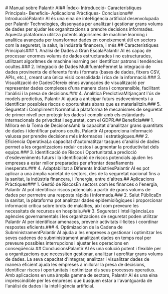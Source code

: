 \# Manual sobre Palantir AI## Índex- Introducció- Característiques Principals- Beneficis- Aplicacions Pràctiques- Conclusions## IntroduccióPalantir AI és una eina de intel·ligència artificial desenvolupada per Palantir Technologies, dissenyada per analitzar i gestionar grans volums de dades per ajudar les organitzacions a prendre decisions informades. Aquesta plataforma utilitza potents algorismes de machine learning i analítica avançada per transformar dades en coneixement útil en sectors com la seguretat, la salut, la indústria financera, i més.## Característiques Principals### 1. Anàlisi de Dades a Gran EscalaPalantir AI és capaç de processar enormes volums de dades estructurades i no estructurades, utilitzant algoritmes de machine learning per identificar patrons i tendències ocultes.### 2. Integració de Dades MultifuentePermet la integració de dades provinents de diferents fonts i formats (bases de dades, fitxers CSV, APIs, etc.), creant una única visió consolidada i rica de la informació.### 3. Visualització de DadesOfereix eines avançades de visualització per representar dades complexes d'una manera clara i comprensible, facilitant l'anàlisi i la presa de decisions.### 4. Analítica PredictivaMitjançant l'ús de models predictius, Palantir AI ajuda a anticipar futurs esdeveniments i a identificar possibles riscos o oportunitats abans que es materialitzin.### 5. Seguretat i Compliment NormatiuLa plataforma té mecanismes de seguretat de primer nivell per protegir les dades i complir amb els estàndards internacionals de privacitat i seguretat, com el GDPR.## Beneficis### 1. Millora en la Toma de DecisionsAmb la capacitat d'analitzar grans quantitats de dades i identificar patrons ocults, Palantir AI proporciona informació valuosa per prendre decisions més informades i estratègiques.### 2. Eficiencia OperativaLa capacitat d'automatitzar tasques d'anàlisi de dades permet a les organitzacions reduir costos i augmentar la productivitat dels equips.### 3. Identificació de Riscos i OportunitatsLa predicció d'esdeveniments futurs i la identificació de riscos potencials ajuden les empreses a estar millor preparades per afrontar desafiaments inesperats.### 4. Adaptabilitat a Diferents IndústriesPalantir AI es pot aplicar a una àmplia varietat de sectors, des de la seguretat nacional fins a la sanitat, la indústria financera, i l'energia, entre d'altres.## Aplicacions Pràctiques### 1. Gestió de RiscosEn sectors com les finances o l'energia, Palantir AI pot identificar riscos potencials a partir de grans volums de dades per permetre una resposta ràpida i informada.### 2. Salut PúblicaEn la sanitat, la plataforma pot analitzar dades epidemiològiques i proporcionar informació crítica sobre brots de malalties, així com preveure les necessitats de recursos en hospitals.### 3. Seguretat i Intel·ligènciaLes agències governamentals i les organitzacions de seguretat poden utilitzar Palantir AI per identificar amenaces, prevenir activitats il·lícites i coordinar respostes eficients.### 4. Optimización de la Cadena de SubministramentPalantir AI ajuda a les empreses a gestionar i optimitzar les seves cadenes de subministrament analitzant dades en temps real per preveure possibles interrupcions i ajustar les operacions en conseqüència.## ConclusionsPalantir AI és una solució potent i flexible per a organitzacions que necessiten gestionar, analitzar i aprofitar grans volums de dades. La seva capacitat d'integrar, analitzar i visualitzar dades de manera eficient ajuda les empreses a millorar la presa de decisions, identificar riscos i oportunitats i optimitzar els seus processos operatius. Amb aplicacions en una àmplia gamma de sectors, Palantir AI és una eina imprescindible per les empreses que busquen estar a l'avantguarda de l'anàlisi de dades i la intel·ligència artificial.